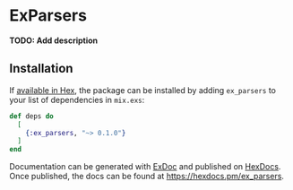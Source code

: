# ExParsers

**TODO: Add description**

## Installation

If [available in Hex](https://hex.pm/docs/publish), the package can be installed
by adding `ex_parsers` to your list of dependencies in `mix.exs`:

```elixir
def deps do
  [
    {:ex_parsers, "~> 0.1.0"}
  ]
end
```

Documentation can be generated with [ExDoc](https://github.com/elixir-lang/ex_doc)
and published on [HexDocs](https://hexdocs.pm). Once published, the docs can
be found at <https://hexdocs.pm/ex_parsers>.


